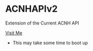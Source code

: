# ACNHAPIv2
Extension of the Current ACNH API

[Visit Me](https://acnhapiv2.onrender.com)
- This may take some time to boot up
